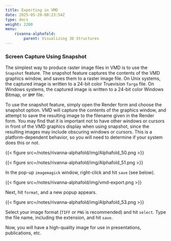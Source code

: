 ```yaml
---
title: Exporting in VMD
date: 2025-05-20-00:23:54Z
type: docs 
weight: 2200
menu: 
    rivanna-alphafold:
        parent: Visualizing 3D Structures
---
```


### Screen Capture Using Snapshot 
The simplest way to produce raster image files in VMD is to use the `Snapshot` feature. The snapshot feature captures the contents of the VMD graphics window, and saves them to a raster image file. On Unix systems, the captured image is written to a 24-bit color Truevision `Targa` file. On Windows systems, the captured image is written to a 24-bit color Windows Bitmap, or `BMP` file. 

To use the snapshot feature, simply open the Render form and choose the snapshot option. VMD will capture the contents of the graphics window, and attempt to save the resulting image to the filename given in the Render form. You may find that it is important not to have other windows or cursors in front of the VMD graphics display when using snapshot, since the resulting images may include obscuring windows or cursors. This is a platform-dependent behavior, so you will need to determine if your system does this or not. 

{{< figure src=/notes/rivanna-alphafold/img/Alphafold_50.png >}}

{{< figure src=/notes/rivanna-alphafold/img/Alphafold_51.png >}}

In the pop-up `imagemagick` window, right-click and hit `save` (see below).

{{< figure src=/notes/rivanna-alphafold/img/vmd-export.png >}}

Next, hit `format`, and a new popup appears. 

{{< figure src=/notes/rivanna-alphafold/img/Alphafold_53.png >}}

Select your image format (`TIFF` or `PNG` is recommended) and hit `select`.
Type the file name, including the extension, and hit `save`.

Now, you will have a high-quality image for use in presentations, publications, etc.

